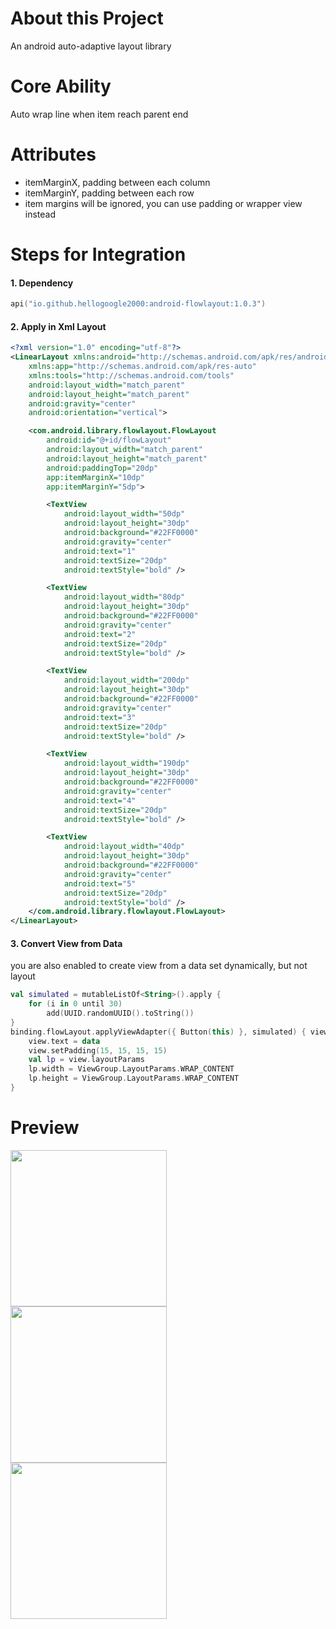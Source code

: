 # About this Project

An android auto-adaptive layout library

# Core Ability

Auto wrap line when item reach parent end

# Attributes

- itemMarginX, padding between each column
- itemMarginY, padding between each row
- item margins will be ignored, you can use padding or wrapper view instead

# Steps for Integration

#### 1. Dependency

```kotlin
api("io.github.hellogoogle2000:android-flowlayout:1.0.3")
```

#### 2. Apply in Xml Layout

```xml
<?xml version="1.0" encoding="utf-8"?>
<LinearLayout xmlns:android="http://schemas.android.com/apk/res/android"
    xmlns:app="http://schemas.android.com/apk/res-auto"
    xmlns:tools="http://schemas.android.com/tools"
    android:layout_width="match_parent"
    android:layout_height="match_parent"
    android:gravity="center"
    android:orientation="vertical">

    <com.android.library.flowlayout.FlowLayout
        android:id="@+id/flowLayout"
        android:layout_width="match_parent"
        android:layout_height="match_parent"
        android:paddingTop="20dp"
        app:itemMarginX="10dp"
        app:itemMarginY="5dp">

        <TextView
            android:layout_width="50dp"
            android:layout_height="30dp"
            android:background="#22FF0000"
            android:gravity="center"
            android:text="1"
            android:textSize="20dp"
            android:textStyle="bold" />

        <TextView
            android:layout_width="80dp"
            android:layout_height="30dp"
            android:background="#22FF0000"
            android:gravity="center"
            android:text="2"
            android:textSize="20dp"
            android:textStyle="bold" />

        <TextView
            android:layout_width="200dp"
            android:layout_height="30dp"
            android:background="#22FF0000"
            android:gravity="center"
            android:text="3"
            android:textSize="20dp"
            android:textStyle="bold" />

        <TextView
            android:layout_width="190dp"
            android:layout_height="30dp"
            android:background="#22FF0000"
            android:gravity="center"
            android:text="4"
            android:textSize="20dp"
            android:textStyle="bold" />

        <TextView
            android:layout_width="40dp"
            android:layout_height="30dp"
            android:background="#22FF0000"
            android:gravity="center"
            android:text="5"
            android:textSize="20dp"
            android:textStyle="bold" />
    </com.android.library.flowlayout.FlowLayout>
</LinearLayout>
```

#### 3. Convert View from Data

you are also enabled to create view from a data set dynamically, but not layout

```kotlin
val simulated = mutableListOf<String>().apply {
    for (i in 0 until 30)
        add(UUID.randomUUID().toString())
}
binding.flowLayout.applyViewAdapter({ Button(this) }, simulated) { view, data ->
    view.text = data
    view.setPadding(15, 15, 15, 15)
    val lp = view.layoutParams
    lp.width = ViewGroup.LayoutParams.WRAP_CONTENT
    lp.height = ViewGroup.LayoutParams.WRAP_CONTENT
}
```
# Preview

<img src="https://github.com/user-attachments/assets/4928f382-8180-47d4-af93-1697335bd197" height="250"><br>
<img src="https://github.com/user-attachments/assets/8d07cdc9-79da-43f5-8c38-59fba53cf0a5" height="250"><br>
<img src="https://github.com/user-attachments/assets/07d80c3d-aad8-42f5-ab16-f88e853c7fad" height="250">
